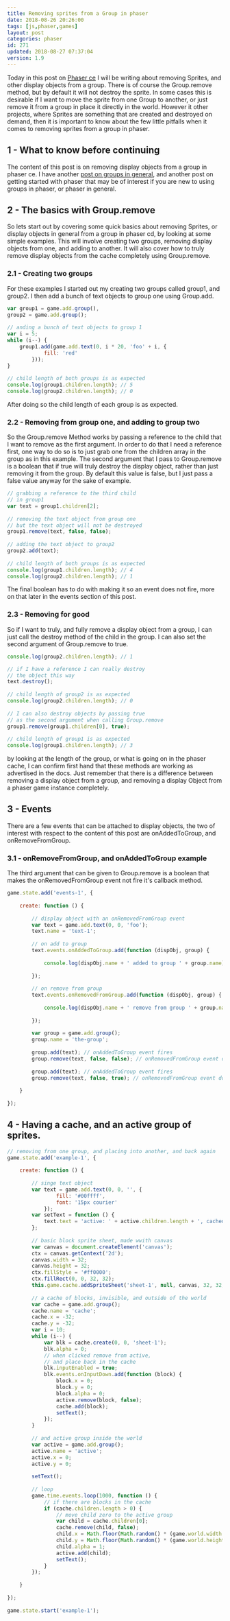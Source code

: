```yaml
---
title: Removing sprites from a Group in phaser
date: 2018-08-26 20:26:00
tags: [js,phaser,games]
layout: post
categories: phaser
id: 271
updated: 2018-08-27 07:37:04
version: 1.9
---
```


Today in this post on [Phaser ce](https://photonstorm.github.io/phaser-ce/) I will be writing about removing Sprites, and other display objects from a group. There is of course the Group.remove method, but by default it will not destroy the sprite. In some cases this is desirable if I want to move the sprite from one Group to another, or just remove it from a group in place it directly in the world. However it other projects, where Sprites are something that are created and destroyed on demand, then it is important to know about the few little pitfalls when it comes to removing sprites from a group in phaser.

<!-- more -->

## 1 - What to know before continuing

The content of this post is on removing display objects from a group in phaser ce. I have another [post on groups in general](/2018/08/24/phaser-groups/), and another post on getting started with phaser that may be of interest if you are new to using groups in phaser, or phaser in general.

## 2 - The basics with Group.remove

So lets start out by covering some quick basics about removing Sprites, or display objects in general from a group in phaser cd, by looking at some simple examples. This will involve creating two groups, removing display objects from one, and adding to another. It will also cover how to truly remove display objects from the cache completely using Group.remove.

### 2.1 - Creating two groups

For these examples I started out my creating two groups called group1, and group2. I then add a bunch of text objects to group one using Group.add.

```js
var group1 = game.add.group(),
group2 = game.add.group();
 
// anding a bunch of text objects to group 1
var i = 5;
while (i--) {
    group1.add(game.add.text(0, i * 20, 'foo' + i, {
            fill: 'red'
        }));
}
 
// child length of both groups is as expected
console.log(group1.children.length); // 5
console.log(group2.children.length); // 0
```

After doing so the child length of each group is as expected.

### 2.2 - Removing from group one, and adding to group two

So the Group.remove Method works by passing a reference to the child that I want to remove as the first argument. In order to do that I need a reference first, one way to do so is to just grab one from the children array in the group as in this example. The second argument that I pass to Group.remove is a boolean that if true will truly destroy the display object, rather than just removing it from the group. By default this value is false, but I just pass a false value anyway for the sake of example.

```js
// grabbing a reference to the third child
// in group1
var text = group1.children[2];
 
// removing the text object from group one
// but the text object will not be destroyed
group1.remove(text, false, false);
 
// adding the text object to group2
group2.add(text);
 
// child length of both groups is as expected
console.log(group1.children.length); // 4
console.log(group2.children.length); // 1
```

The final boolean has to do with making it so an event does not fire, more on that later in the events section of this post.

### 2.3 - Removing for good

So if I want to truly, and fully remove a display object from a group, I can just call the destroy method of the child in the group. I can also set the second argument of Group.remove to true.

```js
console.log(group2.children.length); // 1

// if I have a reference I can really destroy
// the object this way
text.destroy();
 
// child length of group2 is as expected
console.log(group2.children.length); // 0
 
// I can also destroy objects by passing true
// as the second argument when calling Group.remove
group1.remove(group1.children[0], true);
 
// child length of group1 is as expected
console.log(group1.children.length); // 3
```

by looking at the length of the group, or what is going on in the phaser cache, I can confirm first hand that these methods are working as advertised in the docs. Just remember that there is a difference between removing a display object from a group, and removing a display Object from a phaser game instance completely.


## 3 - Events

There are a few events that can be attached to display objects, the two of interest with respect to the content of this post are onAddedToGroup, and onRemoveFromGroup.

### 3.1 - onRemoveFromGroup, and onAddedToGroup example

The third argument that can be given to Group.remove is a boolean that makes the onRemovedFromGroup event not fire it's callback method.

```js
game.state.add('events-1', {
 
    create: function () {
 
        // display object with an onRemovedFromGroup event
        var text = game.add.text(0, 0, 'foo');
        text.name = 'text-1';
 
        // on add to group
        text.events.onAddedToGroup.add(function (dispObj, group) {
 
            console.log(dispObj.name + ' added to group ' + group.name);
 
        });
 
        // on remove from group
        text.events.onRemovedFromGroup.add(function (dispObj, group) {
 
            console.log(dispObj.name + ' remove from group ' + group.name);
 
        });
 
        var group = game.add.group();
        group.name = 'the-group';
 
        group.add(text); // onAddedToGroup event fires
        group.remove(text, false, false); // onRemovedFromGroup event does fire
 
        group.add(text); // onAddedToGroup event fires
        group.remove(text, false, true); // onRemovedFromGroup event does not fire
 
    }
 
});
```

## 4 - Having a cache, and an active group of sprites.

```js
// removing from one group, and placing into another, and back again
game.state.add('example-1', {
 
    create: function () {
 
        // singe text object
        var text = game.add.text(0, 0, '', {
                fill: '#00ffff',
                font: '15px courier'
            });
        var setText = function () {
            text.text = 'active: ' + active.children.length + ', cached: ' + cache.children.length;
        };
 
        // basic block sprite sheet, made wwith canvas
        var canvas = document.createElement('canvas');
        ctx = canvas.getContext('2d');
        canvas.width = 32;
        canvas.height = 32;
        ctx.fillStyle = '#ff0000';
        ctx.fillRect(0, 0, 32, 32);
        this.game.cache.addSpriteSheet('sheet-1', null, canvas, 32, 32, 1, 0, 0);
 
        // a cache of blocks, invisible, and outside of the world
        var cache = game.add.group();
        cache.name = 'cache';
        cache.x = -32;
        cache.y = -32;
        var i = 10;
        while (i--) {
            var blk = cache.create(0, 0, 'sheet-1');
            blk.alpha = 0;
            // when clicked remove from active,
            // and place back in the cache
            blk.inputEnabled = true;
            blk.events.onInputDown.add(function (block) {
                block.x = 0;
                block.y = 0;
                block.alpha = 0;
                active.remove(block, false);
                cache.add(block);
                setText();
            });
        }
 
        // and active group inside the world
        var active = game.add.group();
        active.name = 'active';
        active.x = 0;
        active.y = 0;
 
        setText();
 
        // loop
        game.time.events.loop(1000, function () {
            // if there are blocks in the cache
            if (cache.children.length > 0) {
                // move child zero to the active group
                var child = cache.children[0];
                cache.remove(child, false);
                child.x = Math.floor(Math.random() * (game.world.width - 32));
                child.y = Math.floor(Math.random() * (game.world.height - 32));
                child.alpha = 1;
                active.add(child);
                setText();
            }
        });
 
    }
 
});
 
game.state.start('example-1');
```